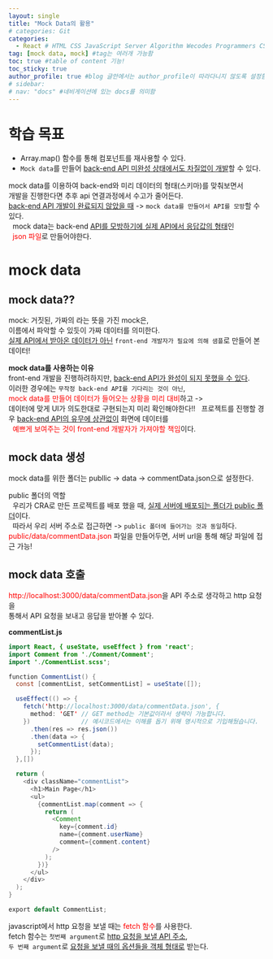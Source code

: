 ```yaml
---
layout: single
title: "Mock Data의 활용"
# categories: Git
categories:
  - React # HTML CSS JavaScript Server Algorithm Wecodes Programmers CS Github Blog
tag: [mock data, mock] #tag는 여러개 가능함
toc: true #table of content 기능!
toc_sticky: true
author_profile: true #blog 글안에서는 author_profile이 따라다니지 않도록 설정함
# sidebar:
# nav: "docs" #네비게이션에 있는 docs를 의미함
---
```


# 학습 목표

- Array.map() 함수를 통해 컴포넌트를 재사용할 수 있다.
- `Mock data`를 만들어 <u>back-end API 미완성 상태에서도 차질없이 개발</u>할 수 있다.

mock data를 이용하여 back-end와 미리 데이터의 형태(스키마)를 맞춰보면서  
개발을 진행한다면 추후 api 연결과정에서 수고가 줄어든다.  
<u>back-end API 개발이 완료되지 않았을 때</u> -> `mock data를 만들어서 API를 모방`할 수 있다.  
&nbsp; mock data는 back-end <u>API를 모방하기에 실제 API에서 응답값의 형태</u>인  
&nbsp; <span style="color:red">json 파일</span>로 만들어야한다.

# mock data

## mock data??

mock: 거짓된, 가짜의 라는 뜻을 가진 mock은,  
이름에서 파악할 수 있듯이 가짜 데이터를 의미한다.  
<u>실제 API에서 받아온 데이터가 아닌</u> `front-end 개발자가 필요에 의해 샘플`로 만들어 본 데이터!

**mock data를 사용하는 이유**  
front-end 개발을 진행하려하지만, <u>back-end API가 완성이 되지 못했을 수 있다</u>.  
이러한 경우에는 `무작정 back-end API를 기다리는 것이 아닌`,  
<span style="color:red">mock data를 만들어 데이터가 들어오는 상황을 미리 대비</span>하고 ->  
데이터에 맞게 UI가 의도한대로 구현되는지 미리 확인해야한다!!
&nbsp; 프로젝트를 진행할 경우 <u>back-end API의 유무에 상관없이</u> 화면에 데이터를  
&nbsp; <span style="color:red">예쁘게 보여주는 것이 front-end 개발자가 가져야할 책임</span>이다.

## mock data 생성

mock data를 위한 폴더는 publlic -> data -> commentData.json으로 설정한다.

public 폴더의 역할  
&nbsp; 우리가 CRA로 만든 프로젝트를 배포 했을 때, <u>실제 서버에 배포되는 폴더가 public 폴더</u>이다.  
&nbsp; 따라서 우리 서버 주소로 접근하면 -> `public 폴더에 들어가는 것과 동일`하다.
&nbsp; <span style="color:red">public/data/commentData.json</span> 파일을 만들어두면, 서버 url을 통해 해당 파일에 접근 가능!

## mock data 호출

<span style="color:red">http://localhost:3000/data/commentData.json</span>을 API 주소로 생각하고 http 요청을  
통해서 API 요청을 보내고 응답을 받아볼 수 있다.

**commentList.js**

```java
import React, { useState, useEffect } from 'react';
import Comment from './Comment/Comment';
import './CommentList.scss';

function CommentList() {
  const [commentList, setCommentList] = useState([]);

  useEffect(() => {
    fetch('http://localhost:3000/data/commentData.json', {
      method: 'GET' // GET method는 기본값이라서 생략이 가능합니다.
    })              // 예시코드에서는 이해를 돕기 위해 명시적으로 기입해뒀습니다.
      .then(res => res.json())
      .then(data => {
        setCommentList(data);
      });
  },[])

  return (
    <div className="commentList">
      <h1>Main Page</h1>
      <ul>
        {commentList.map(comment => {
          return (
            <Comment
              key={comment.id}
              name={comment.userName}
              comment={comment.content}
            />
          );
        })}
      </ul>
    </div>
  );
}

export default CommentList;
```

javascript에서 http 요청을 보낼 때는 <span style="color:red">fetch 함수</span>를 사용한다.  
fetch 함수는 `첫번째 argument`로 <u>http 요청을 보낼 API 주소</u>,  
`두 번째 argument`로 <u>요청을 보낼 때의 옵션들을 객체 형태로</u> 받는다.

<!-- ### 2. Link 넣기

```

유형 1: (설명어를 입력) : [gunhee's coding blog](https://gunhee-jeong.github.io/)
유형 2: (URL 자동연결) : <https://gunhee-jeong.github.io/>
유형 3: (동일 파일 내 '문단으로 이동') : [1. Header로 이동](###-1-header)

```

유형 1: (설명어를 입력) : [gunhee's coding blog](https://gunhee-jeong.github.io/)
유형 2: (URL 자동연결) : <https://gunhee-jeong.github.io/>
유형 3: (동일 파일 내 '문단으로 이동') : [1. Header로 이동](#1-header)
유형 3의 방법

1. 특수문자를 제거
2. 스페이스는 -로 바꾸고
3. 대문자는 소문자로!
   그래서 ### 1. Header -> #1-header

## Link: [google][https://www.google.com/]

### 3. 수평선

```

---

```

---

### 4. 라인 바꾸기

```

스페이스바를 2번 눌러주면 다음칸으로
이동할 수 있어요!

```

---

스페이스바를 2번 눌러주면
다음칸으로 이동할 수 있어요!

### 5. list 만들기

```

1. 1번
2. 2번
3. 3번

- 순서없는 list
  - 순서없는 list
    - 순서없는 list

```

1. 1번
2. 2번
3. 3번

- 순서없는 list
  - 순서없는 list
    - 순서없는 list

---

### 6. font 관련

```

**진하게** -> 볼드
_기울여서_ -> 이탤릭체
~~취소선~~ -> 취소선

<ul>밑줄넣기</ul> -> 밑줄
<span style="color:red">빨간 글씨</span> -> 글자색
이것이 `인라인` 입니다 -> 인라인 코드
```

**진하게** -> 볼드
_기울여서_ -> 이탤릭체
~~취소선~~ -> 취소선
<u>밑줄넣기</u> -> 밑줄
<span style="color:red">빨간 글씨</span>
이것이 `인라인` 입니다 -> 인라인 코드

---

### 7. 인용구문

```
> coding
>
> > JavaScript
> >
> > > 내가 프짱!
```

> coding
>
> > JavaScript
> >
> > > 내가 프짱!

---

### 8. 이미지 삽입

```
유형1: ('사이즈를 조절' -> HTML 태그 사용) : <img src="https://gunhee-jeong.github.io/assets/images/blogLogo.png" width="300" height="200">
유형2: (이미지 삽입 후 -> 링크 걸기)
[![이미지](https://gunhee-jeong.github.io/assets/images/blogLogo/blogLogo.png)](https://gunhee-jeong.github.io/)
```

유형1: ('사이즈를 조절' -> HTML 태그 사용) : <img src="https://gunhee-jeong.github.io/assets/images/blogLogo.png" width="300" height="200">
유형2: (이미지 삽입 후 -> 링크 걸기)
[![이미지](https://gunhee-jeong.github.io/assets/images/blogLogo.png)](https://gunhee-jeong.github.io/)

### 9. 표 만들기

```
||국어|영어|
| :--- | ---: | :--: |
|건희 | 100점 | 100점
|철수 | 100점 | 100점
```

|      |  국어 | 영어  |
| :--- | ----: | :---: |
| 건희 | 100점 | 100점 |
| 철수 | 100점 | 100점 |

> - header를 넣고 싶은 경우 ---을 사용하고 :을 이용하여 정렬에 사용함!

### 10. 토글 만들기

```
<details>
<summary>여기를 누르세요</summary>
<div markdown="1">
숨겨진 내용
</div>
</details>
```

<details>
<summary>여기를 누르세요</summary>
<div markdown="1">
숨겨진 내용
</div>
</details> -->
